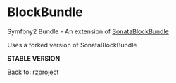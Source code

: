 BlockBundle
===========

Symfony2 Bundle - An extension of [SonataBlockBundle](https://github.com/sonata-project/SonataBlockBundle "SonataBlockBundle")

Uses a forked version of SonataBlockBundle

**STABLE VERSION**

Back to: [rzproject](http://rzproject.github.io)

